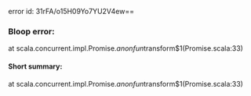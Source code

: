 error id: 31rFA/o15H09Yo7YU2V4ew==
### Bloop error:

at scala.concurrent.impl.Promise.$anonfun$transform$1(Promise.scala:33)
#### Short summary: 

at scala.concurrent.impl.Promise.$anonfun$transform$1(Promise.scala:33)